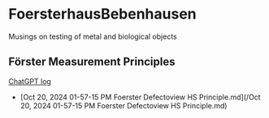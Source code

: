 # FoersterhausBebenhausen
Musings on testing of metal and biological objects
  
## F&ouml;rster Measurement Principles  

[ChatGPT log](./FoersterMeasurementPrinciples_ChatGPTlog.md)

* [Oct 20, 2024 01-57-15 PM Foerster Defectoview HS Principle.md](/Oct 20, 2024 01-57-15 PM Foerster Defectoview HS Principle.md)
